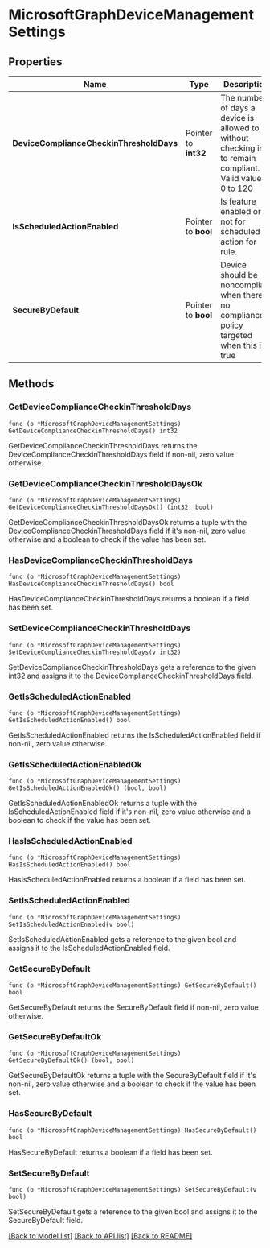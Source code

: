 # MicrosoftGraphDeviceManagementSettings

## Properties

Name | Type | Description | Notes
------------ | ------------- | ------------- | -------------
**DeviceComplianceCheckinThresholdDays** | Pointer to **int32** | The number of days a device is allowed to go without checking in to remain compliant. Valid values 0 to 120 | [optional] 
**IsScheduledActionEnabled** | Pointer to **bool** | Is feature enabled or not for scheduled action for rule. | [optional] 
**SecureByDefault** | Pointer to **bool** | Device should be noncompliant when there is no compliance policy targeted when this is true | [optional] 

## Methods

### GetDeviceComplianceCheckinThresholdDays

`func (o *MicrosoftGraphDeviceManagementSettings) GetDeviceComplianceCheckinThresholdDays() int32`

GetDeviceComplianceCheckinThresholdDays returns the DeviceComplianceCheckinThresholdDays field if non-nil, zero value otherwise.

### GetDeviceComplianceCheckinThresholdDaysOk

`func (o *MicrosoftGraphDeviceManagementSettings) GetDeviceComplianceCheckinThresholdDaysOk() (int32, bool)`

GetDeviceComplianceCheckinThresholdDaysOk returns a tuple with the DeviceComplianceCheckinThresholdDays field if it's non-nil, zero value otherwise
and a boolean to check if the value has been set.

### HasDeviceComplianceCheckinThresholdDays

`func (o *MicrosoftGraphDeviceManagementSettings) HasDeviceComplianceCheckinThresholdDays() bool`

HasDeviceComplianceCheckinThresholdDays returns a boolean if a field has been set.

### SetDeviceComplianceCheckinThresholdDays

`func (o *MicrosoftGraphDeviceManagementSettings) SetDeviceComplianceCheckinThresholdDays(v int32)`

SetDeviceComplianceCheckinThresholdDays gets a reference to the given int32 and assigns it to the DeviceComplianceCheckinThresholdDays field.

### GetIsScheduledActionEnabled

`func (o *MicrosoftGraphDeviceManagementSettings) GetIsScheduledActionEnabled() bool`

GetIsScheduledActionEnabled returns the IsScheduledActionEnabled field if non-nil, zero value otherwise.

### GetIsScheduledActionEnabledOk

`func (o *MicrosoftGraphDeviceManagementSettings) GetIsScheduledActionEnabledOk() (bool, bool)`

GetIsScheduledActionEnabledOk returns a tuple with the IsScheduledActionEnabled field if it's non-nil, zero value otherwise
and a boolean to check if the value has been set.

### HasIsScheduledActionEnabled

`func (o *MicrosoftGraphDeviceManagementSettings) HasIsScheduledActionEnabled() bool`

HasIsScheduledActionEnabled returns a boolean if a field has been set.

### SetIsScheduledActionEnabled

`func (o *MicrosoftGraphDeviceManagementSettings) SetIsScheduledActionEnabled(v bool)`

SetIsScheduledActionEnabled gets a reference to the given bool and assigns it to the IsScheduledActionEnabled field.

### GetSecureByDefault

`func (o *MicrosoftGraphDeviceManagementSettings) GetSecureByDefault() bool`

GetSecureByDefault returns the SecureByDefault field if non-nil, zero value otherwise.

### GetSecureByDefaultOk

`func (o *MicrosoftGraphDeviceManagementSettings) GetSecureByDefaultOk() (bool, bool)`

GetSecureByDefaultOk returns a tuple with the SecureByDefault field if it's non-nil, zero value otherwise
and a boolean to check if the value has been set.

### HasSecureByDefault

`func (o *MicrosoftGraphDeviceManagementSettings) HasSecureByDefault() bool`

HasSecureByDefault returns a boolean if a field has been set.

### SetSecureByDefault

`func (o *MicrosoftGraphDeviceManagementSettings) SetSecureByDefault(v bool)`

SetSecureByDefault gets a reference to the given bool and assigns it to the SecureByDefault field.


[[Back to Model list]](../README.md#documentation-for-models) [[Back to API list]](../README.md#documentation-for-api-endpoints) [[Back to README]](../README.md)


